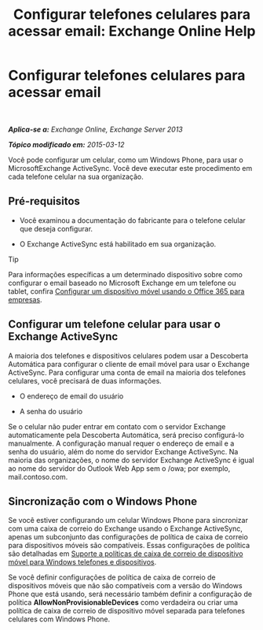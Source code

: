 ﻿---
title: 'Configurar telefones celulares para acessar email: Exchange Online Help'
TOCTitle: Configurar telefones celulares para acessar email
ms:assetid: 8d6e2cea-265a-43d9-a074-076f35658436
ms:mtpsurl: https://technet.microsoft.com/pt-br/library/Bb123704(v=EXCHG.150)
ms:contentKeyID: 52058456
ms.date: 04/23/2018
mtps_version: v=EXCHG.150
ms.translationtype: HT
---

# Configurar telefones celulares para acessar email

 

_**Aplica-se a:** Exchange Online, Exchange Server 2013_

_**Tópico modificado em:** 2015-03-12_

Você pode configurar um celular, como um Windows Phone, para usar o MicrosoftExchange ActiveSync. Você deve executar este procedimento em cada telefone celular na sua organização.

## Pré-requisitos

  - Você examinou a documentação do fabricante para o telefone celular que deseja configurar.

  - O Exchange ActiveSync está habilitado em sua organização.


> [!TIP]
> Para informações específicas a um determinado dispositivo sobre como configurar o email baseado no Microsoft Exchange em um telefone ou tablet, confira <A href="https://support.office.com/pt-br/article/configurar-os-aplicativos-do-office-e-de-email-em-um-dispositivo-m%c3%b3vel-7dabb6cb-0046-40b6-81fe-767e0b1f014f?ui=pt-br%26rs=pt-br%26ad=br">Configurar um dispositivo móvel usando o Office 365 para empresas</A>.



## Configurar um telefone celular para usar o Exchange ActiveSync

A maioria dos telefones e dispositivos celulares podem usar a Descoberta Automática para configurar o cliente de email móvel para usar o Exchange ActiveSync. Para configurar uma conta de email na maioria dos telefones celulares, você precisará de duas informações.

  - O endereço de email do usuário

  - A senha do usuário

Se o celular não puder entrar em contato com o servidor Exchange automaticamente pela Descoberta Automática, será preciso configurá-lo manualmente. A configuração manual requer o endereço de email e a senha do usuário, além do nome do servidor Exchange ActiveSync. Na maioria das organizações, o nome do servidor Exchange ActiveSync é igual ao nome do servidor do Outlook Web App sem o /owa; por exemplo, mail.contoso.com.

## Sincronização com o Windows Phone

Se você estiver configurando um celular Windows Phone para sincronizar com uma caixa de correio do Exchange usando o Exchange ActiveSync, apenas um subconjunto das configurações de política de caixa de correio para dispositivos móveis são compatíveis. Essas configurações de política são detalhadas em [Suporte a políticas de caixa de correio de dispositivo móvel para Windows telefones e dispositivos](supported-mobile-device-mailbox-policies-for-windows-phones-and-devices-exchange-2013-help.md).

Se você definir configurações de política de caixa de correio de dispositivos móveis que não são compatíveis com a versão do Windows Phone que está usando, será necessário também definir a configuração de política **AllowNonProvisionableDevices** como verdadeira ou criar uma política de caixa de correio de dispositivo móvel separada para telefones celulares com Windows Phone.

